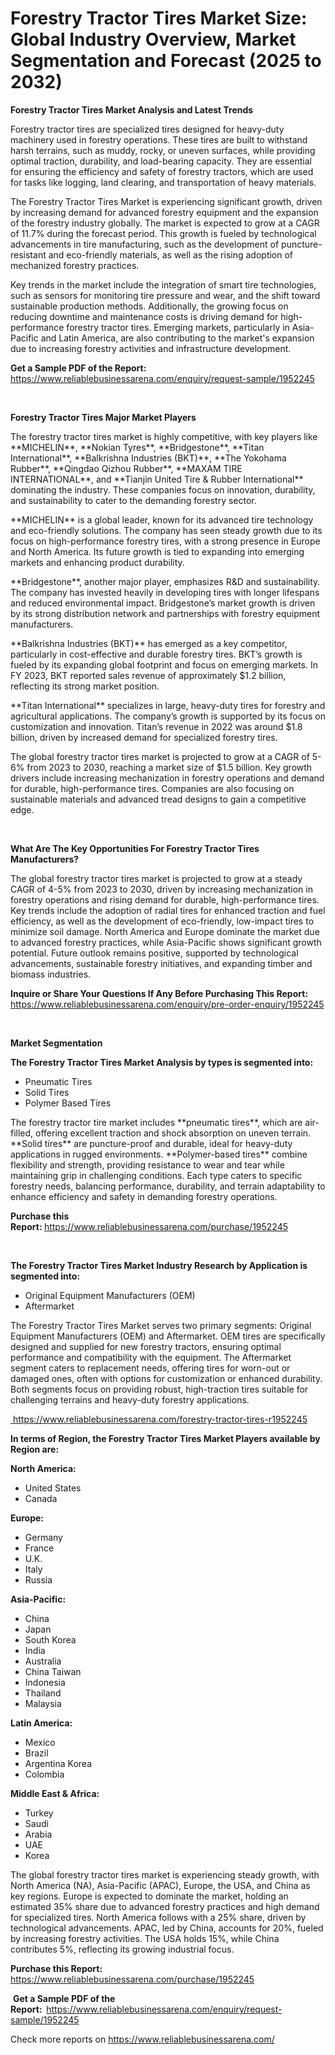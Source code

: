 <p><h1>Forestry Tractor Tires Market Size: Global Industry Overview, Market Segmentation and Forecast (2025 to 2032)</h1></p><p><strong>Forestry Tractor Tires Market Analysis and Latest Trends</strong></p>
<p><p>Forestry tractor tires are specialized tires designed for heavy-duty machinery used in forestry operations. These tires are built to withstand harsh terrains, such as muddy, rocky, or uneven surfaces, while providing optimal traction, durability, and load-bearing capacity. They are essential for ensuring the efficiency and safety of forestry tractors, which are used for tasks like logging, land clearing, and transportation of heavy materials.</p><p>The Forestry Tractor Tires Market is experiencing significant growth, driven by increasing demand for advanced forestry equipment and the expansion of the forestry industry globally. The market is expected to grow at a CAGR of 11.7% during the forecast period. This growth is fueled by technological advancements in tire manufacturing, such as the development of puncture-resistant and eco-friendly materials, as well as the rising adoption of mechanized forestry practices.</p><p>Key trends in the market include the integration of smart tire technologies, such as sensors for monitoring tire pressure and wear, and the shift toward sustainable production methods. Additionally, the growing focus on reducing downtime and maintenance costs is driving demand for high-performance forestry tractor tires. Emerging markets, particularly in Asia-Pacific and Latin America, are also contributing to the market's expansion due to increasing forestry activities and infrastructure development.</p></p>
<p><strong>Get a Sample PDF of the Report:&nbsp;</strong> <a href="https://www.reliablebusinessarena.com/enquiry/request-sample/1952245?utm_campaign=2041&utm_medium=2&utm_source=Github&utm_content=ia&utm_term=25012025&utm_id=forestry-tractor-tires">https://www.reliablebusinessarena.com/enquiry/request-sample/1952245</a></p>
<p>&nbsp;</p>
<p><strong>Forestry Tractor Tires Major Market Players</strong></p>
<p><p>The forestry tractor tires market is highly competitive, with key players like **MICHELIN**, **Nokian Tyres**, **Bridgestone**, **Titan International**, **Balkrishna Industries (BKT)**, **The Yokohama Rubber**, **Qingdao Qizhou Rubber**, **MAXAM TIRE INTERNATIONAL**, and **Tianjin United Tire & Rubber International** dominating the industry. These companies focus on innovation, durability, and sustainability to cater to the demanding forestry sector.</p><p>**MICHELIN** is a global leader, known for its advanced tire technology and eco-friendly solutions. The company has seen steady growth due to its focus on high-performance forestry tires, with a strong presence in Europe and North America. Its future growth is tied to expanding into emerging markets and enhancing product durability.</p><p>**Bridgestone**, another major player, emphasizes R&D and sustainability. The company has invested heavily in developing tires with longer lifespans and reduced environmental impact. Bridgestone’s market growth is driven by its strong distribution network and partnerships with forestry equipment manufacturers.</p><p>**Balkrishna Industries (BKT)** has emerged as a key competitor, particularly in cost-effective and durable forestry tires. BKT’s growth is fueled by its expanding global footprint and focus on emerging markets. In FY 2023, BKT reported sales revenue of approximately $1.2 billion, reflecting its strong market position.</p><p>**Titan International** specializes in large, heavy-duty tires for forestry and agricultural applications. The company’s growth is supported by its focus on customization and innovation. Titan’s revenue in 2022 was around $1.8 billion, driven by increased demand for specialized forestry tires.</p><p>The global forestry tractor tires market is projected to grow at a CAGR of 5-6% from 2023 to 2030, reaching a market size of $1.5 billion. Key growth drivers include increasing mechanization in forestry operations and demand for durable, high-performance tires. Companies are also focusing on sustainable materials and advanced tread designs to gain a competitive edge.</p></p>
<p>&nbsp;</p>
<p><strong>What Are The Key Opportunities For Forestry Tractor Tires Manufacturers?</strong></p>
<p><p>The global forestry tractor tires market is projected to grow at a steady CAGR of 4-5% from 2023 to 2030, driven by increasing mechanization in forestry operations and rising demand for durable, high-performance tires. Key trends include the adoption of radial tires for enhanced traction and fuel efficiency, as well as the development of eco-friendly, low-impact tires to minimize soil damage. North America and Europe dominate the market due to advanced forestry practices, while Asia-Pacific shows significant growth potential. Future outlook remains positive, supported by technological advancements, sustainable forestry initiatives, and expanding timber and biomass industries.</p></p>
<p><strong>Inquire or Share Your Questions If Any Before Purchasing This Report:</strong> <a href="https://www.reliablebusinessarena.com/enquiry/pre-order-enquiry/1952245?utm_campaign=2041&utm_medium=2&utm_source=Github&utm_content=ia&utm_term=25012025&utm_id=forestry-tractor-tires">https://www.reliablebusinessarena.com/enquiry/pre-order-enquiry/1952245</a></p>
<p>&nbsp;</p>
<p><strong>Market Segmentation</strong></p>
<p><strong>The Forestry Tractor Tires Market Analysis by types is segmented into:</strong></p>
<p><ul><li>Pneumatic Tires</li><li>Solid Tires</li><li>Polymer Based Tires</li></ul></p>
<p><p>The forestry tractor tire market includes **pneumatic tires**, which are air-filled, offering excellent traction and shock absorption on uneven terrain. **Solid tires** are puncture-proof and durable, ideal for heavy-duty applications in rugged environments. **Polymer-based tires** combine flexibility and strength, providing resistance to wear and tear while maintaining grip in challenging conditions. Each type caters to specific forestry needs, balancing performance, durability, and terrain adaptability to enhance efficiency and safety in demanding forestry operations.</p></p>
<p><strong>Purchase this Report:&nbsp;</strong><a href="https://www.reliablebusinessarena.com/purchase/1952245?utm_campaign=2041&utm_medium=2&utm_source=Github&utm_content=ia&utm_term=25012025&utm_id=forestry-tractor-tires">https://www.reliablebusinessarena.com/purchase/1952245</a></p>
<p>&nbsp;</p>
<p><strong>The Forestry Tractor Tires Market Industry Research by Application is segmented into:</strong></p>
<p><ul><li>Original Equipment Manufacturers (OEM)</li><li>Aftermarket</li></ul></p>
<p><p>The Forestry Tractor Tires Market serves two primary segments: Original Equipment Manufacturers (OEM) and Aftermarket. OEM tires are specifically designed and supplied for new forestry tractors, ensuring optimal performance and compatibility with the equipment. The Aftermarket segment caters to replacement needs, offering tires for worn-out or damaged ones, often with options for customization or enhanced durability. Both segments focus on providing robust, high-traction tires suitable for challenging terrains and heavy-duty forestry applications.</p></p>
<p><a href="https://www.reliablebusinessarena.com/forestry-tractor-tires-r1952245?utm_campaign=2041&utm_medium=2&utm_source=Github&utm_content=ia&utm_term=25012025&utm_id=forestry-tractor-tires">&nbsp;https://www.reliablebusinessarena.com/forestry-tractor-tires-r1952245</a></p>
<p><strong>In terms of Region, the Forestry Tractor Tires Market Players available by Region are:</strong></p>
<p>
    <p> <strong> North America: </strong>
        <ul>
            <li>United States</li>
            <li>Canada</li>
        </ul>
        </p> 
    <p> <strong> Europe: </strong>
        <ul>
            <li>Germany</li>
            <li>France</li>
            <li>U.K.</li>
            <li>Italy</li>
            <li>Russia</li>
        </ul>
        </p> 
    <p> <strong> Asia-Pacific: </strong>
        <ul>
            <li>China</li>
            <li>Japan</li>
            <li>South Korea</li>
            <li>India</li>
            <li>Australia</li>
            <li>China Taiwan</li>
            <li>Indonesia</li>
            <li>Thailand</li>
            <li>Malaysia</li>
        </ul>
        </p> 
    <p> <strong> Latin America: </strong>
        <ul>
            <li>Mexico</li>
            <li>Brazil</li>
            <li>Argentina Korea</li>
            <li>Colombia</li>
        </ul>
        </p> 
    <p> <strong> Middle East & Africa: </strong>
        <ul>
            <li>Turkey</li>
            <li>Saudi</li>
            <li>Arabia</li>
            <li>UAE</li>
            <li>Korea</li>
        </ul>
    </p>
    </p>
<p><p>The global forestry tractor tires market is experiencing steady growth, with North America (NA), Asia-Pacific (APAC), Europe, the USA, and China as key regions. Europe is expected to dominate the market, holding an estimated 35% share due to advanced forestry practices and high demand for specialized tires. North America follows with a 25% share, driven by technological advancements. APAC, led by China, accounts for 20%, fueled by increasing forestry activities. The USA holds 15%, while China contributes 5%, reflecting its growing industrial focus.</p></p>
<p><strong>Purchase this Report: </strong><a href="https://www.reliablebusinessarena.com/purchase/1952245?utm_campaign=2041&utm_medium=2&utm_source=Github&utm_content=ia&utm_term=25012025&utm_id=forestry-tractor-tires">https://www.reliablebusinessarena.com/purchase/1952245</a></p>
<p>&nbsp;<strong>Get a Sample PDF of the Report:&nbsp;&nbsp;</strong><a href="https://www.reliablebusinessarena.com/enquiry/request-sample/1952245?utm_campaign=2041&utm_medium=2&utm_source=Github&utm_content=ia&utm_term=25012025&utm_id=forestry-tractor-tires">https://www.reliablebusinessarena.com/enquiry/request-sample/1952245</a></p>
<p><strong></strong></p>
<p>Check more reports on <a href="https://www.reliablebusinessarena.com/?utm_campaign=2041&utm_medium=2&utm_source=Github&utm_content=ia&utm_term=25012025&utm_id=forestry-tractor-tires">https://www.reliablebusinessarena.com/</a></p>